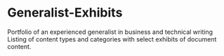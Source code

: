 # Generalist-Exhibits
Portfolio of an experienced generalist in business and technical writing
Listing of content types and categories with select exhibits of document content.
